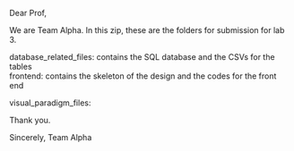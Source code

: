 Dear Prof, 

We are Team Alpha. In this zip, these are the folders for submission for lab 3.

database_related_files: contains the SQL database and the CSVs for the tables <br>
frontend: contains the skeleton of the design and the codes for the front end <br>

visual_paradigm_files: 

Thank you. 

Sincerely, 
Team Alpha